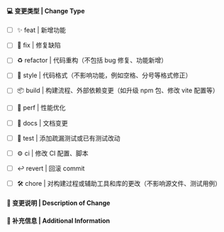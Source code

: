 #### 💻 变更类型 | Change Type

<!-- For change type, change [ ] to [x]. -->

- [ ] ✨ feat | 新增功能
- [ ] 🐛 fix | 修复缺陷
- [ ] ♻️ refactor | 代码重构（不包括 bug 修复、功能新增）
- [ ] 💄 style | 代码格式（不影响功能，例如空格、分号等格式修正）
- [ ] 📦️ build | 构建流程、外部依赖变更（如升级 npm 包、修改 vite 配置等）
- [ ] 🚀 perf | 性能优化
- [ ] 📝 docs | 文档变更
- [ ] 🧪 test | 添加疏漏测试或已有测试改动
- [ ] ⚙️ ci | 修改 CI 配置、脚本
- [ ] ↩️ revert | 回滚 commit
- [ ] 🛠️ chore | 对构建过程或辅助工具和库的更改（不影响源文件、测试用例）


#### 🔀 变更说明 | Description of Change

<!-- Thank you for your Pull Request. Please provide a description above. -->

#### 📝 补充信息 | Additional Information

<!-- Add any other context about the Pull Request here. -->